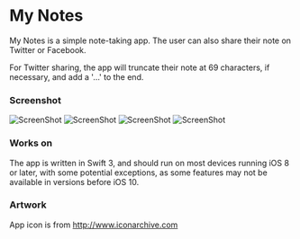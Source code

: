 # My Notes
My Notes is a simple note-taking app. The user can also share their note on Twitter or Facebook.

For Twitter sharing, the app will truncate their note at 69 characters, if necessary, and add a '…' to the end.

### Screenshot
![ScreenShot](Screenshots/AppInterfaceInitial.png)
![ScreenShot](Screenshots/AppInterfaceArrange.png)
![ScreenShot](Screenshots/AppInterfaceView.png)
![ScreenShot](Screenshots/AppInterfaceShare.png)

### Works on
The app is written in Swift 3, and should run on most devices running iOS 8 or later, with some potential exceptions, as some features may not be available in versions before iOS 10.

### Artwork
App icon is from http://www.iconarchive.com 
